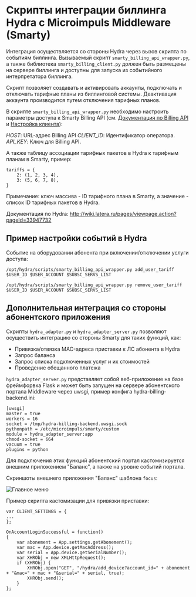 Скрипты интеграции биллинга Hydra с Microimpuls Middleware (Smarty)
===================================================================

Интеграция осуществляется со стороны Hydra через вызов скрипта по событиям биллинга.
Вызываемый скрипт ``smarty_billing_api_wrapper.py``, а также библиотека ``smarty_billing_client.py``
должен быть размещены на сервере биллинга и доступны для запуска из событийного интерпретатора биллинга.

Скрипт позволяет создавать и активировать аккаунты, подключать и отключать тарифные планы из биллинговой системы.
Деактивация аккаунта производится путем отключения тарифных планов.

В скрипте ``smarty_billing_api_wrapper.py`` необходимо настроить параметры доступа к Smarty Billing API
(см. [Документация по Billing API](http://mi-smarty-docs.readthedocs.io/ru/latest/integration.html#billing-api)
и [Настройка клиента](http://mi-smarty-docs.readthedocs.io/ru/latest/service_configuration.html#client-creation)):

*HOST*: URL-адрес Billing API
*CLIENT_ID*: Идентификатор оператора.
*API_KEY*: Ключ для Billing API.

А также таблицу ассоциации тарифных пакетов в Hydra к тарифным планам в Smarty, пример:
```
tariffs = {
    2: (1, 2, 3, 4),
    3: (5, 6, 7, 8),
}
```

Примечание: ключ массива - ID тарифного плана в Smarty, а значение - список ID тарифных пакетов в Hydra.

Документация по Hydra: http://wiki.latera.ru/pages/viewpage.action?pageId=33947732

Пример настройки событий в Hydra
--------------------------------

Событие на оборудовании абонента при включении/отключении услуги доступа:

``/opt/hydra/scripts/smarty_billing_api_wrapper.py add_user_tariff  $USER_ID $USER_ACCOUNT $SUBSC_SERVS_LIST``

``/opt/hydra/scripts/smarty_billing_api_wrapper.py remove_user_tariff $USER_ID $USER_ACCOUNT $SUBSC_SERVS_LIST``

Дополнительная интеграция со стороны абонентского приложения
------------------------------------------------------------

Скрипты ``hydra_adapter.py`` и ``hydra_adapter_server.py`` позволяют осуществить интеграцию со стороны Smarty для таких функций, как:
* Привязка/отвязка MAC-адреса приставки к ЛС абонента в Hydra
* Запрос баланса
* Запрос списка подключенных услуг и их стоимостей
* Проведение обещанного платежа

``hydra_adapter_server.py`` представляет собой веб-приложение на базе фреймфорвка Flask и может быть запущен на сервере
абонентского портала Middleware через uwsgi, пример конфига hydra-billing-backend.ini:
```
[uwsgi]
master = true
workers = 16
socket = /tmp/hydra-billing-backend.uwsgi.sock
pythonpath = /etc/microimpuls/smarty/custom
module = hydra_adapter_server:app
chmod-socket = 664
vacuum = true
plugins = python
```

Для подключения этих функций абонентский портал кастомизируется внешним приложением "Баланс", а также на уровне событий портала.

Скриншоты внешнего приложения "Баланс" шаблона ``focus``:

![Главное меню](/preview/focus_balance_menu.jpg)

Пример скрипта кастомизации для привязки приставки:
```
var CLIENT_SETTINGS = {
...
};

OnAccountLoginSuccessful = function()
{
    var abonement = App.settings.getAbonement();
    var mac = App.device.getMacAddress();
    var serial = App.device.getSerialNumber();
    var XHRObj = new XMLHttpRequest();
    if (XHRObj) {
        XHRObj.open("GET", "/hydra/add_device?account_id=" + abonement + "&mac=" + mac + "&serial=" + serial, true);
        XHRObj.send();
    }
};
```
